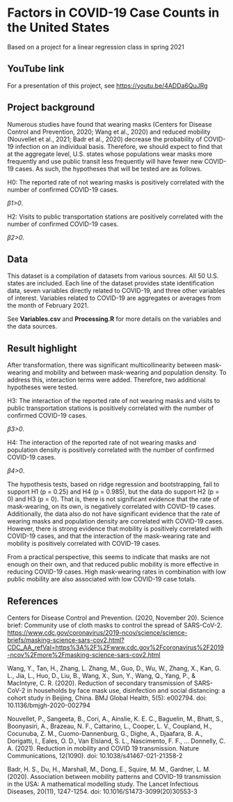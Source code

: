 # Factors in COVID-19 Case Counts in the United States
Based on a project for a linear regression class in spring 2021

## YouTube link
For a presentation of this project, see https://youtu.be/4ADDa6QuJRg

## Project background

Numerous studies have found that wearing masks (Centers for Disease Control and Prevention, 2020; Wang et al., 2020) and reduced mobility (Nouvellet et al., 2021; Badr et al., 2020) decrease the probability of COVID-19 infection on an individual basis. Therefore, we should expect to find that at the aggregate level, U.S. states whose populations wear masks more frequently and use public transit less frequently will have fewer new COVID-19 cases. As such, the hypotheses that will be tested are as follows.

H0: The reported rate of not wearing masks is positively correlated with the number of confirmed COVID-19 cases.

*β1>0*.

H2: Visits to public transportation stations are positively correlated with the number of confirmed COVID-19 cases.

*β2>0*.

## Data

This dataset is a compilation of datasets from various sources. All 50 U.S. states are included. Each line of the dataset provides state identification data, seven variables directly related to COVID-19, and three other variables of interest. Variables related to COVID-19 are aggregates or averages from the month of February 2021.

See **Variables.csv** and **Processing.R** for more details on the variables and the data sources.

## Result highlight

After transformation, there was significant multicollinearity between mask-wearing and mobility and between mask-wearing and population density. To address this, interaction terms were added. Therefore, two additional hypotheses were tested.

H3: The interaction of the reported rate of not wearing masks and visits to public transportation stations is positively correlated with the number of confirmed COVID-19 cases.

*β3>0*.

H4: The interaction of the reported rate of not wearing masks and population density is positively correlated with the number of confirmed COVID-19 cases.

*β4>0*.

The hypothesis tests, based on ridge regression and bootstrapping, fail to support H1 (p = 0.25) and H4 (p = 0.985), but the data do support H2 (p = 0) and H3 (p = 0). That is, there is not significant evidence that the rate of mask-wearing, on its own, is negatively correlated with COVID-19 cases. Additionally, the data also do not have significant evidence that the rate of wearing masks and population density are correlated with COVID-19 cases. However, there is strong evidence that mobility is positively correlated with COVID-19 cases, and that the interaction of the mask-wearing rate and mobility is positively correlated with COVID-19 cases.

From a practical perspective, this seems to indicate that masks are not enough on their own, and that reduced public mobility is more effective in reducing COVID-19 cases. High mask-wearing rates in combination with low public mobility are also associated with low COVID-19 case totals.

## References

Centers for Disease Control and Prevention. (2020, November 20). Science brief: Community use of cloth masks to control the spread of SARS-CoV-2. https://www.cdc.gov/coronavirus/2019-ncov/science/science-briefs/masking-science-sars-cov2.html?CDC_AA_refVal=https%3A%2F%2Fwww.cdc.gov%2Fcoronavirus%2F2019-ncov%2Fmore%2Fmasking-science-sars-cov2.html

Wang, Y., Tan, H., Zhang, L. Zhang, M., Guo, D., Wu, W., Zhang, X., Kan, G. L., Jia, L., Huo, D., Liu, B., Wang, X., Sun, Y., Wang, Q., Yang, P., & MacIntyre, C. R. (2020). Reduction of secondary transmission of SARS-CoV-2 in households by face mask use, disinfection and social distancing: a cohort study in Beijing, China. BMJ Global Health, 5(5): e002794. doi: 10.1136/bmjgh-2020-002794

Nouvellet, P., Sangeeta, B., Cori, A., Ainslie, K. E. C., Baguelin, M., Bhatt, S., Boonyasiri, A., Brazeau, N. F., Cattarino, L., Cooper, L. V., Coupland, H., Cocunuba, Z. M., Cuomo-Dannenburg, G., Dighe, A., Djaafara, B. A., Dorigatti, I., Eales, O. D., Van Elsland, S. L., Nascimento, F. F., … Donnelly, C. A. (2021). Reduction in mobility and COVID 19 transmission. Nature Communications, 12(1090). doi: 10.1038/s41467-021-21358-2

Badr, H. S., Du, H., Marshall, M., Dong, E., Squire, M. M., Gardner, L. M. (2020). Association between mobility patterns and COVID-19 transmission in the USA: A mathematical modelling study. The Lancet Infectious Diseases, 20(11), 1247-1254. doi: 10.1016/S1473-3099(20)30553-3
